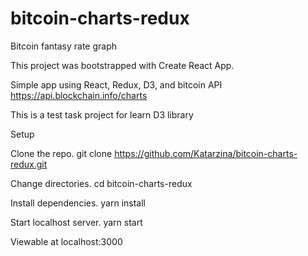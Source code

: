 # bitcoin-charts-redux
Bitcoin fantasy rate graph

This project was bootstrapped with Create React App.

Simple app using React, Redux, D3, and bitcoin API https://api.blockchain.info/charts

This is a test task project for learn D3 library

Setup

Clone the repo. git clone https://github.com/Katarzina/bitcoin-charts-redux.git

Change directories. cd bitcoin-charts-redux

Install dependencies. yarn install

Start localhost server. yarn start

Viewable at localhost:3000
